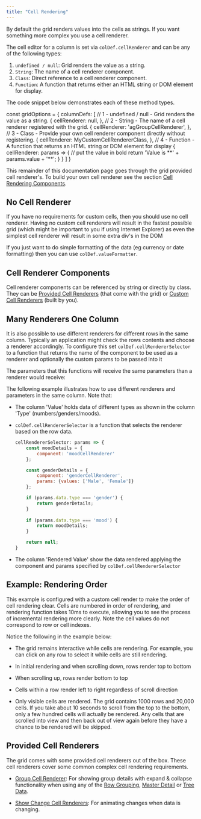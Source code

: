 ```yaml
---
title: "Cell Rendering"
---
```


By default the grid renders values into the cells as strings. If you want something more complex you use a cell renderer.


The cell editor for a column is set via `colDef.cellRenderer` and can be any of the following types:

1. `undefined / null`: Grid renders the value as a string.
1. `String`: The name of a cell renderer component.
1. `Class`: Direct reference to a cell renderer component.
1. `Function`: A function that returns either an HTML string or DOM element for display.

The code snippet below demonstrates each of these method types.

<snippet>
const gridOptions = {
    columnDefs: [
        // 1 - undefined / null - Grid renders the value as a string.
        {
            cellRenderer: null,
        },
        // 2 - String - The name of a cell renderer registered with the grid.
        {
            cellRenderer: 'agGroupCellRenderer',
        },
        // 3 - Class - Provide your own cell renderer component directly without registering.
        {
            cellRenderer: MyCustomCellRendererClass,
        },
        // 4 - Function - A function that returns an HTML string or DOM element for display
        {
            cellRenderer: params => {
                // put the value in bold
                return 'Value is **' + params.value + '**';
            }
        }
    ]
}
</snippet>

This remainder of this documentation page goes through the grid provided cell renderer's. To build your own cell renderer see the section [Cell Rendering Components](../component-cell-renderer/).

## No Cell Renderer

If you have no requirements for custom cells, then you should use no cell renderer. Having no custom cell renderers will result in the fastest possible grid (which might be important to you if using Internet Explorer) as even the simplest cell renderer will result in some extra div's in the DOM

If you just want to do simple formatting of the data (eg currency or date formatting) then you can use `colDef.valueFormatter`.

## Cell Renderer Components

Cell renderer components can be referenced by string or directly by class. They can be [Provided Cell Renderers](#provided-cell-renderers) (that come with the grid) or [Custom Cell Renderers](../component-cell-renderer/) (built by you).

## Many Renderers One Column

It is also possible to use different renderers for different rows in the same column. Typically an application might check the rows contents and choose a renderer accordingly. To configure this set `colDef.cellRendererSelector` to a function that returns the name of the component to be used as a renderer and optionally the custom params to be passed into it

The parameters that this functions will receive the same parameters than a renderer would receive:

The following example illustrates how to use different renderers and parameters in the same column. Note that:


- The column 'Value' holds data of different types as shown in the column 'Type' (numbers/genders/moods).
- `colDef.cellRendererSelector` is a function that selects the renderer based on the row data.

    ```js
    cellRendererSelector: params => {
        const moodDetails = {
            component: 'moodCellRenderer'
        };

        const genderDetails = {
            component: 'genderCellRenderer',
            params: {values: ['Male', 'Female']}
        };

        if (params.data.type === 'gender') {
            return genderDetails;
        }
            
        if (params.data.type === 'mood') {
            return moodDetails;
        }

        return null;
    }
    ```

- The column 'Rendered Value' show the data rendered applying the component and params specified by `colDef.cellRendererSelector`

<grid-example title='Dynamic Rendering Component' name='dynamic-rendering-component' type='vanilla' options='{ "enterprise": true, "exampleHeight": 335 }'></grid-example>

## Example: Rendering Order

This example is configured with a custom cell render to make the order of cell rendering clear. Cells are numbered in order of rendering, and rendering function takes 10ms to execute, allowing you to see the process of incremental rendering more clearly. Note the cell values do not correspond to row or cell indexes.

Notice the following in the example below:

- The grid remains interactive while cells are rendering. For example, you can click on any row to select it while cells are still rendering.

- In initial rendering and when scrolling down, rows render top to bottom

- When scrolling up, rows render bottom to top

- Cells within a row render left to right regardless of scroll direction

- Only visible cells are rendered. The grid contains 1000 rows and 20,000 cells. If you take about 10 seconds to scroll from the top to the bottom, only a few hundred cells will actually be rendered. Any cells that are scrolled into view and then back out of view again before they have a chance to be rendered will be skipped.

<grid-example title='Rendering Order' name='rendering-order' type='generated' options='{ "enterprise": true }'></grid-example>

## Provided Cell Renderers

The grid comes with some provided cell renderers out of the box. These cell renderers cover some common complex cell rendering requirements.

- [Group Cell Renderer](../group-cell-renderer/): For showing group details with expand & collapse functionality when using any of the [Row Grouping](../grouping/), [Master Detail](../master-detail/) or [Tree Data](../tree-data/).

- [Show Change Cell Renderers](../change-cell-renderers/): For animating changes when data is changing.

